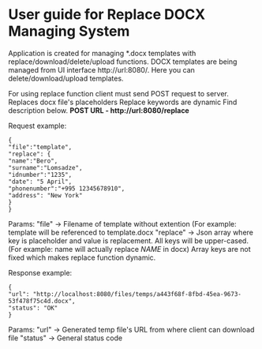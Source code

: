 # User guide for Replace DOCX Managing System

Application is created for managing *.docx templates with replace/download/delete/upload functions.
DOCX templates are being managed from UI interface http://url:8080/. Here you can delete/download/upload templates.

For using replace function client must send POST request to server.
Replaces docx file's placeholders
Replace keywords are dynamic
Find description below.
**POST URL - http://url:8080/replace**
	 
Request example:

    {
    "file":"template",
    "replace": {
    "name":"Bero",
    "surname":"Lomsadze",
    "idnumber":"1235",
    "date": "5 April",
    "phonenumber":"+995 12345678910",
    "address": "New York"
    }
    }

Params:
	"file" -> Filename of template without extention (For example: template will be referenced to template.docx
	"replace" -> Json array where key is placeholder and value is replacement. All keys will be upper-cased. (For example: name will 			actually replace $NAME$ in docx)
			Array keys are not fixed which makes replace function dynamic.

Response example:

    {
    "url": "http://localhost:8080/files/temps/a443f68f-8fbd-45ea-9673-53f478f75c4d.docx",
    "status": "OK"
    }

Params:
	"url" -> Generated temp file's URL from where client can download file
	"status" -> General status code
